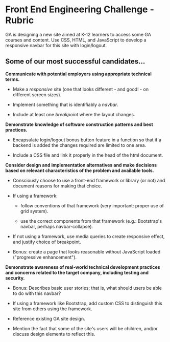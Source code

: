 # Front End Engineering Challenge - Rubric

GA is designing a new site aimed at K-12 learners to access some GA courses and content. Use CSS, HTML, and JavaScript to develop a responsive navbar for this site with login/logout.


## Some of our most successful candidates...

**Communicate with potential employers using appropriate technical terms.**   

  - Make a *responsive* site (one that looks different - and good! - on different screen sizes). 
  
  - Implement something that is identifiably a *navbar*. 
  
  - Include at least one *breakpoint* where the layout changes.




**Demonstrate knowledge of software construction patterns and best practices.**


  - Encapsulate login/logout bonus button feature in a function so that if a backend is added the changes required are limited to one area.

  - Include a CSS file and link it properly in the head of the html document. 
  



**Consider design and implementation alternatives and make decisions based on relevant characteristics of the problem and available tools.**


  - Consciously choose to use a front-end framework or library (or not) and document reasons for making that choice.   

  - If using a framework:  

    - follow conventions of that framework (very important: proper use of grid system).  
    
    - use the correct components from that framework (e.g.: Bootstrap's navbar, perhaps navbar-collapse).  

  - If not using a framework, use media queries to create responsive effect, and justify choice of breakpoint.   

  - Bonus: create a page that looks reasonable without JavaScript loaded ("progressive enhancement").



**Demonstrate awareness of real-world technical development practices and concerns related to the target company, including testing and security.**  

  - Bonus: Describes basic user stories; that is, what should users be able to do with this navbar?  

  - If using a framework like Bootstrap, add custom CSS to distinguish this site from others using the framework.   

  - Reference existing GA site design.  

  - Mention the fact that some of the site's users will be children, and/or discuss design elements to reflect this.  
